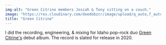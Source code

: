 ```yaml
---
img-alt: "Green Citrine members Josiah & Tony sitting on a couch."
image: "https://res.cloudinary.com/deedobzcr/image/upload/q_auto,f_auto,w_600/v1552280249/greencitrine.jpg"
title: "Green Citrine"
---
```


I did the recording, engineering, & mixing for Idaho pop-rock duo [Green Citrine's](https://www.facebook.com/GreenCitrine) debut album. The record is slated for release in 2020.
